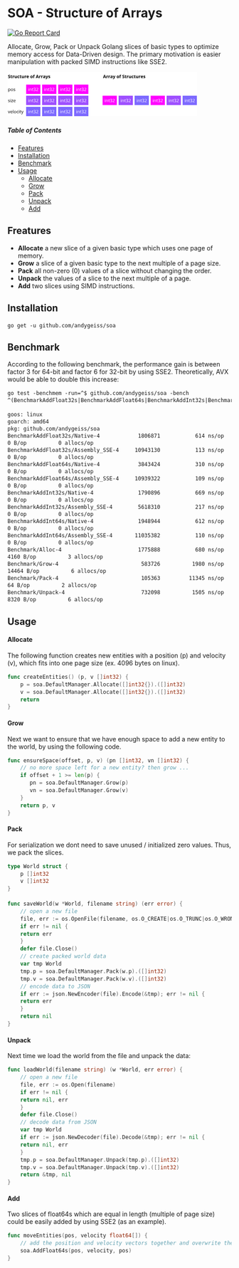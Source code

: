 # SOA - Structure of Arrays

[![Go Report Card](https://goreportcard.com/badge/github.com/andygeiss/soa)](https://goreportcard.com/report/github.com/andygeiss/soa)

Allocate, Grow, Pack or Unpack Golang slices of basic types to optimize memory access for Data-Driven design.
The primary motivation is easier manipulation with packed SIMD instructions like SSE2.

![](soa.png)

##### Table of Contents

- [Features](README.md#features)
- [Installation](README.md#installation)
- [Benchmark](README.md#benchmark)
- [Usage](README.md#usage)
    - [Allocate](README.md#allocate)
    - [Grow](README.md#grow)
    - [Pack](README.md#pack)
    - [Unpack](README.md#unpack)
    - [Add](README.md#add)

## Freatures

* **Allocate** a new slice of a given basic type which uses one page of memory.
* **Grow** a slice of a given basic type to the next multiple of a page size.
* **Pack** all non-zero (0) values of a slice without changing the order.
* **Unpack** the values of a slice to the next multiple of a page.
* **Add** two slices using SIMD instructions.

## Installation

    go get -u github.com/andygeiss/soa

## Benchmark

According to the following benchmark, the performance gain is between factor 3 for 64-bit and factor 6 for 32-bit by using SSE2.
Theoretically, AVX would be able to double this increase:

    go test -benchmem -run=^$ github.com/andygeiss/soa -bench ^(BenchmarkAddFloat32s|BenchmarkAddFloat64s|BenchmarkAddInt32s|BenchmarkAddInt64s)$

    goos: linux
    goarch: amd64
    pkg: github.com/andygeiss/soa
    BenchmarkAddFloat32s/Native-4         	 1806871	       614 ns/op	       0 B/op	       0 allocs/op
    BenchmarkAddFloat32s/Assembly_SSE-4   	10943130	       113 ns/op	       0 B/op	       0 allocs/op
    BenchmarkAddFloat64s/Native-4         	 3843424	       310 ns/op	       0 B/op	       0 allocs/op
    BenchmarkAddFloat64s/Assembly_SSE-4   	10939322	       109 ns/op	       0 B/op	       0 allocs/op
    BenchmarkAddInt32s/Native-4           	 1790896	       669 ns/op	       0 B/op	       0 allocs/op
    BenchmarkAddInt32s/Assembly_SSE-4     	 5618310	       217 ns/op	       0 B/op	       0 allocs/op
    BenchmarkAddInt64s/Native-4           	 1948944	       612 ns/op	       0 B/op	       0 allocs/op
    BenchmarkAddInt64s/Assembly_SSE-4     	11035382	       110 ns/op	       0 B/op	       0 allocs/op
    Benchmark/Alloc-4                     	 1775888	       680 ns/op	    4160 B/op	       3 allocs/op
    Benchmark/Grow-4                      	  583726	      1980 ns/op	   14464 B/op	       6 allocs/op
    Benchmark/Pack-4                      	  105363	     11345 ns/op	      64 B/op	       2 allocs/op
    Benchmark/Unpack-4                    	  732098	      1505 ns/op	    8320 B/op	       6 allocs/op

## Usage

#### Allocate
The following function creates new entities with a position (p) and velocity (v),
which fits into one page size (ex. 4096 bytes on linux).

```go
func createEntities() (p, v []int32) {
    p = soa.DefaultManager.Allocate([]int32{}).([]int32)
    v = soa.DefaultManager.Allocate([]int32{}).([]int32)
    return
}
```

#### Grow

Next we want to ensure that we have enough space to add a new entity to the world, by using the following code. 

```go
func ensureSpace(offset, p, v) (pn []int32, vn []int32) {
    // no more space left for a new entity? then grow ... 
    if offset + 1 >= len(p) {
       pn = soa.DefaultManager.Grow(p)
       vn = soa.DefaultManager.Grow(v)
    }
    return p, v
}
```

#### Pack

For serialization we dont need to save unused / initialized zero values.
Thus, we pack the slices.

```go
type World struct {
    p []int32
    v []int32
}

func saveWorld(w *World, filename string) (err error) {
    // open a new file
    file, err := os.OpenFile(filename, os.O_CREATE|os.O_TRUNC|os.O_WRONLY, 0644)
    if err != nil {
	return err
    }
    defer file.Close()
    // create packed world data
    var tmp World
    tmp.p = soa.DefaultManager.Pack(w.p).([]int32)
    tmp.v = soa.DefaultManager.Pack(w.v).([]int32)
    // encode data to JSON
    if err := json.NewEncoder(file).Encode(&tmp); err != nil {
	return err
    }
    return nil
}
```

#### Unpack

Next time we load the world from the file and unpack the data:

```go
func loadWorld(filename string) (w *World, err error) {
    // open a new file
    file, err := os.Open(filename)
    if err != nil {
	return nil, err
    }
    defer file.Close()
    // decode data from JSON
    var tmp World
    if err := json.NewDecoder(file).Decode(&tmp); err != nil {
	return nil, err
    }
    tmp.p = soa.DefaultManager.Unpack(tmp.p).([]int32)
    tmp.v = soa.DefaultManager.Unpack(tmp.v).([]int32)
    return &tmp, nil
}
```

#### Add

Two slices of float64s which are equal in length (multiple of page size) could be easily added by using SSE2 (as an example).

```go
func moveEntities(pos, velocity float64[]) {
    // add the position and velocity vectors together and overwrite the old positions.
    soa.AddFloat64s(pos, velocity, pos)
}
```
